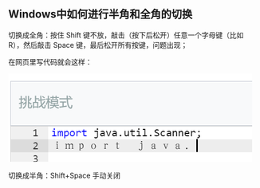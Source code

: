 ## Windows中如何进行半角和全角的切换

切换成全角：按住 Shift 键不放，敲击（按下后松开）任意一个字母键（比如 R），然后敲击 Space 键，最后松开所有按键，问题出现；

在网页里写代码就会这样：

![image-20231103141828074](Windows中如何进行半角和全角的切换.assets/image-20231103141828074.png)

切换成半角：Shift+Space 手动关闭